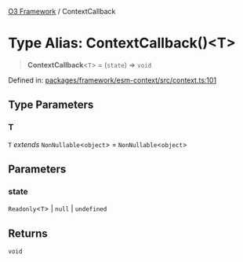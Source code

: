 [O3 Framework](../API.md) / ContextCallback

# Type Alias: ContextCallback()\<T\>

> **ContextCallback**\<`T`\> = (`state`) => `void`

Defined in: [packages/framework/esm-context/src/context.ts:101](https://github.com/UjjawalPrabhat/openmrs-esm-core/blob/main/packages/framework/esm-context/src/context.ts#L101)

## Type Parameters

### T

`T` *extends* `NonNullable`\<`object`\> = `NonNullable`\<`object`\>

## Parameters

### state

`Readonly`\<`T`\> | `null` | `undefined`

## Returns

`void`
